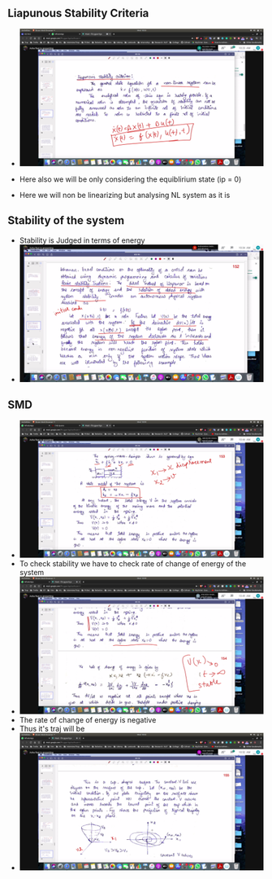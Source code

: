 ## Liapunous Stability Criteria
- ![lp_stb](lp_stb.jpg)

- Here also we will be only considering the equiblirium state (ip = 0)
- Here we will non be linearizing but analysing NL system as it is

## Stability of the system
- Stability is Judged in terms of energy 
 - ![energy_nl](energy_nl.jpg)

## SMD
- ![svmodel_spd](svmodel_spd.jpg)
- To check stability we have to check rate of change of energy of the system
- ![diff_smd](diff_smd.jpg)
- The rate of change of energy is negative
- Thus it's traj will be
- ![energy_traj](energy_traj.jpg)

